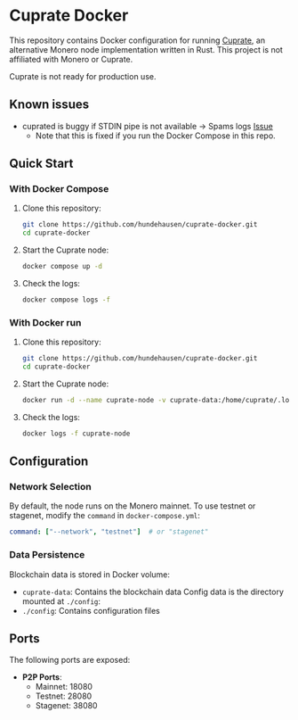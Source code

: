 # Cuprate Docker

This repository contains Docker configuration for running [Cuprate](https://github.com/Cuprate/cuprate), an alternative Monero node implementation written in Rust. This project is not affiliated with Monero or Cuprate.

Cuprate is not ready for production use.

## Known issues

- cuprated is buggy if STDIN pipe is not available -> Spams logs [Issue](https://github.com/Cuprate/cuprate/issues/396)
  - Note that this is fixed if you run the Docker Compose in this repo.

## Quick Start

### With Docker Compose

1. Clone this repository:
   ```bash
   git clone https://github.com/hundehausen/cuprate-docker.git
   cd cuprate-docker
   ```

2. Start the Cuprate node:
   ```bash
   docker compose up -d
   ```

3. Check the logs:
   ```bash
   docker compose logs -f
   ```

### With Docker run

1. Clone this repository:
   ```bash
   git clone https://github.com/hundehausen/cuprate-docker.git
   cd cuprate-docker
   ```

2. Start the Cuprate node:
   ```bash
   docker run -d --name cuprate-node -v cuprate-data:/home/cuprate/.local/share/cuprate -v ./config:/home/cuprate/.config/cuprate -p 18080:18080 -p 18081:18081 ghcr.io/hundehausen/cuprate-docker:latest
   ```

3. Check the logs:
   ```bash
   docker logs -f cuprate-node
   ```

## Configuration

### Network Selection

By default, the node runs on the Monero mainnet. To use testnet or stagenet, modify the `command` in `docker-compose.yml`:

```yaml
command: ["--network", "testnet"]  # or "stagenet"
```

### Data Persistence

Blockchain data is stored in Docker volume:
- `cuprate-data`: Contains the blockchain data
Config data is the directory mounted at `./config`:
- `./config`: Contains configuration files

## Ports

The following ports are exposed:

- **P2P Ports**:
  - Mainnet: 18080
  - Testnet: 28080
  - Stagenet: 38080
